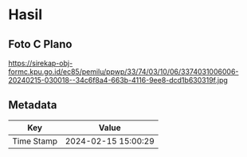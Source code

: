# Hasil

## Foto C Plano

https://sirekap-obj-formc.kpu.go.id/ec85/pemilu/ppwp/33/74/03/10/06/3374031006006-20240215-030018--34c6f8a4-663b-4116-9ee8-dcd1b630319f.jpg


## Metadata

| Key        | Value               |
| ---------- | ------------------- |
| Time Stamp | 2024-02-15 15:00:29 |



